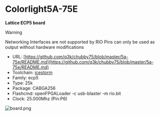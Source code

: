 # Colorlight5A-75E
**Lattice ECP5 board**

> [!WARNING]
> Networking Interfaces are not supported by RIO
> Pins can only be used as output without hardware modifications

* URL: [https://github.com/q3k/chubby75/blob/master/5a-75e/README.md](https://github.com/q3k/chubby75/blob/master/5a-75e/README.md)
* Toolchain: [icestorm](icestorm/README.md)
* Family: ecp5
* Type: 25k
* Package: CABGA256
* Flashcmd: openFPGALoader -c usb-blaster -m rio.bit
* Clock: 25.000Mhz (Pin:P6)

![board.png](board.png)

